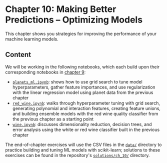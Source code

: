 # Chapter 10: Making Better Predictions &ndash; Optimizing Models

This chapter shows you strategies for improving the performance of your machine learning models.

## Content

We will be working in the following notebooks, which each build upon their corresponding notebooks in [chapter 9](../ch_09):

- [`planets_ml.ipynb`](./planets_ml.ipynb): shows how to use grid search to tune model hyperparameters, gather feature importances, and use regularization with the linear regression model using planet data from the previous chapter
- [`red_wine.ipynb`](./red_wine.ipynb): walks through hyperparameter tuning with grid search, generating polynomial and interaction features, creating feature unions, and building ensemble models with the red wine quality classifier from the previous chapter as a starting point
- [`wine.ipynb`](./wine.ipynb): discusses dimensionality reduction, decision trees, and error analysis using the white or red wine classifier built in the previous chapter

The end-of-chapter exercises will use the CSV files in the [`data/`](./data) directory to practice building and tuning ML models with scikit-learn; solutions to these exercises can be found in the repository's [`solutions/ch_10/`](../solutions/ch_10) directory.

